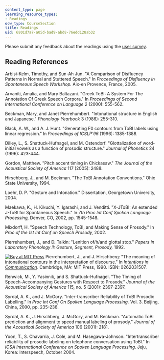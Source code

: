 ```yaml
---
content_type: page
learning_resource_types:
- Readings
ocw_type: CourseSection
title: Readings
uid: 6801d7a7-a05d-bad9-abd8-76edd128ab32
---
```


Please submit any feedback about the readings using the [user survey](https://goo.gl/forms/CNZKqMjP760O2t9x1).

Reading References
------------------

Arbisi-Kelm, Timothy, and Sun-Ah Jun. "A Comparison of Disfluency Patterns in Normal and Stuttered Speech." In _Proceedings of Disfluency in Spontaneous Speech Workshop._ Aix-en Provence, France, 2005.

Arvaniti, Amalia, and Mary Baltazani. "Greek ToBI: A System For The Annotation Of Greek Speech Corpora." In _Proceedings of Second International Conference on Language_ 2 (2000): 555-562.

Beckman, Mary, and Janet Pierrehumbert. "Intonational structure in English and Japanese." _Phonology Yearbook_ 3 (1986): 255-310.

Black, A. W., and A. J. Hunt. "Generating F0 contours from ToBI labels using linear regression." In _Proceedings of ICSLP'96_ (1996): 1385-1388.

Dilley, L., S. Shattuck-Hufnagel, and M. Ostendorf. "Glottalization of word-initial vowels as a function of prosodic structure." _Journal of Phonetics_ 24 (1996): 423-444.

Gordon, Matthew. "Pitch accent timing in Chickasaw." _The Journal of the Acoustical Society of America_ 117 (2005): 2488.

Hirschberg, J., and M. Beckman. "The ToBI Annotation Conventions." Ohio State University, 1994.

Loehr, D. P. "Gesture and Intonation." Dissertation, Georgetown University, 2004.

Maekawa, K., H. Kikuchi, Y. Igarashi, and J. Venditti. "X-JToBI: An extended J-ToBI for Spontaneous Speech." In _7th Proc Int Conf Spoken Language Processing,_ Denver, CO, 2002, pp. 1545-1548.

Mixdorff, H. "Speech Technology, ToBI, and Making Sense of Prosody." In _Proc of the 1st Int Conf on Speech Prosody,_ 2002.

Pierrehumbert, J., and D. Talkin: "Lenition of/h/and glottal stop." _Papers in Laboratory Phonology II: Gesture, Segment, Prosody,_ 1992.

[![Buy at MIT Press](/images/mp_logo.gif)](https://mitpress.mit.edu/books/intentions-communication) Pierrehumbert, J., and J. Hirschberg: "The meaning of intonational contours in the interpretation of discourse." In [_Intentions in Communication_](https://mitpress.mit.edu/books/intentions-communication). Cambridge, MA: MIT Press, 1990. ISBN: 0262031507.

Renwick, M., Y. Yasinnik, and S. Shattuck-Hufnagel. "The Timing of Speech-Accompanying Gestures with Respect to Prosody." _Journal of the Acoustical Society of America_ 115, no. 5 (2001): 2397-2397.

Syrdal, A. K., and J. McGory. "Inter-transcriber Reliability of ToBI Prosodic Labelling." In _Proc Int Conf On Spoken Language Processing._ Vol. 3. Beijing, China, 2000, pp. 235-238.

Syrdal, A. K., J. Hirschberg, J. McGory, and M. Beckman. "Automatic ToBI prediction and alignment to speed manual labeling of prosody." _Journal of the Acoustical Society of America_ 106 (2001): 2181.

Yoon, T., S. Chavarria, J. Cole, and M. Hasegawa-Johnson. "Intertranscriber reliability of prosodic labeling on telephone conversation using ToBI." In _ICSA International Conference on Spoken Language Processing._ Jeju, Korea: Interspeech, October 2004.